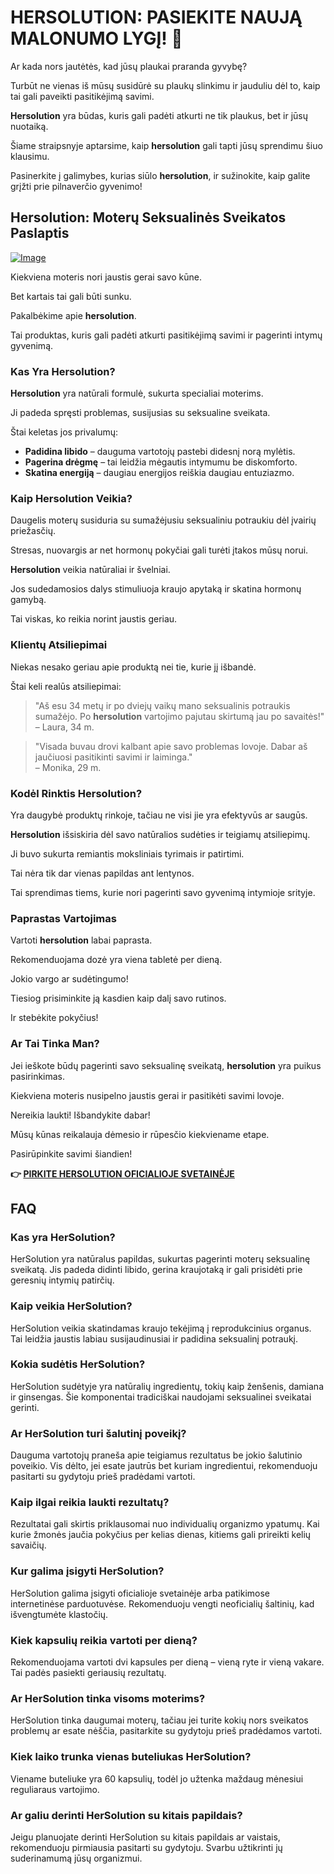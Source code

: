 # HERSOLUTION: PASIEKITE NAUJĄ MALONUMO LYGĮ! 💖

Ar kada nors jautėtės, kad jūsų plaukai praranda gyvybę? 

Turbūt ne vienas iš mūsų susidūrė su plaukų slinkimu ir jauduliu dėl to, kaip tai gali paveikti pasitikėjimą savimi. 

**Hersolution** yra būdas, kuris gali padėti atkurti ne tik plaukus, bet ir jūsų nuotaiką. 

Šiame straipsnyje aptarsime, kaip **hersolution** gali tapti jūsų sprendimu šiuo klausimu. 

Pasinerkite į galimybes, kurias siūlo **hersolution**, ir sužinokite, kaip galite grįžti prie pilnaverčio gyvenimo!

## Hersolution: Moterų Seksualinės Sveikatos Paslaptis

[![Image](https://www2.sellhealth.com/231/hersol600x180_A.jpg)](https://gchaffi.com/UUGvdbr5)

Kiekviena moteris nori jaustis gerai savo kūne. 

Bet kartais tai gali būti sunku.

Pakalbėkime apie **hersolution**. 

Tai produktas, kuris gali padėti atkurti pasitikėjimą savimi ir pagerinti intymų gyvenimą.

### Kas Yra Hersolution?

**Hersolution** yra natūrali formulė, sukurta specialiai moterims. 

Ji padeda spręsti problemas, susijusias su seksualine sveikata. 

Štai keletas jos privalumų:

- **Padidina libido** – dauguma vartotojų pastebi didesnį norą mylėtis.
- **Pagerina drėgmę** – tai leidžia mėgautis intymumu be diskomforto.
- **Skatina energiją** – daugiau energijos reiškia daugiau entuziazmo.

### Kaip Hersolution Veikia?

Daugelis moterų susiduria su sumažėjusiu seksualiniu potraukiu dėl įvairių priežasčių. 

Stresas, nuovargis ar net hormonų pokyčiai gali turėti įtakos mūsų norui.

**Hersolution** veikia natūraliai ir švelniai.

Jos sudedamosios dalys stimuliuoja kraujo apytaką ir skatina hormonų gamybą.

Tai viskas, ko reikia norint jaustis geriau.

### Klientų Atsiliepimai

Niekas nesako geriau apie produktą nei tie, kurie jį išbandė. 

Štai keli realūs atsiliepimai:

> "Aš esu 34 metų ir po dviejų vaikų mano seksualinis potraukis sumažėjo. 
> Po **hersolution** vartojimo pajutau skirtumą jau po savaitės!"  
> – Laura, 34 m.

> "Visada buvau drovi kalbant apie savo problemas lovoje. 
> Dabar aš jaučiuosi pasitikinti savimi ir laiminga."  
> – Monika, 29 m.

### Kodėl Rinktis Hersolution?

Yra daugybė produktų rinkoje, tačiau ne visi jie yra efektyvūs ar saugūs.

**Hersolution** išsiskiria dėl savo natūralios sudėties ir teigiamų atsiliepimų.

Ji buvo sukurta remiantis moksliniais tyrimais ir patirtimi. 

Tai nėra tik dar vienas papildas ant lentynos.

Tai sprendimas tiems, kurie nori pagerinti savo gyvenimą intymioje srityje.

### Paprastas Vartojimas

Vartoti **hersolution** labai paprasta.
 
Rekomenduojama dozė yra viena tabletė per dieną. 

Jokio vargo ar sudėtingumo!

Tiesiog prisiminkite ją kasdien kaip dalį savo rutinos. 

Ir stebėkite pokyčius!

### Ar Tai Tinka Man?

Jei ieškote būdų pagerinti savo seksualinę sveikatą, **hersolution** yra puikus pasirinkimas. 

Kiekviena moteris nusipelno jaustis gerai ir pasitikėti savimi lovoje. 

Nereikia laukti! Išbandykite dabar!

Mūsų kūnas reikalauja dėmesio ir rūpesčio kiekviename etape. 

Pasirūpinkite savimi šiandien!



**👉 [PIRKITE HERSOLUTION OFICIALIOJE SVETAINĖJE](https://gchaffi.com/UUGvdbr5)**

## FAQ

### Kas yra HerSolution?

HerSolution yra natūralus papildas, sukurtas pagerinti moterų seksualinę sveikatą. Jis padeda didinti libido, gerina kraujotaką ir gali prisidėti prie geresnių intymių patirčių.

### Kaip veikia HerSolution?

HerSolution veikia skatindamas kraujo tekėjimą į reprodukcinius organus. Tai leidžia jaustis labiau susijaudinusiai ir padidina seksualinį potraukį. 

### Kokia sudėtis HerSolution?

HerSolution sudėtyje yra natūralių ingredientų, tokių kaip ženšenis, damiana ir ginsengas. Šie komponentai tradiciškai naudojami seksualinei sveikatai gerinti.

### Ar HerSolution turi šalutinį poveikį?

Dauguma vartotojų praneša apie teigiamus rezultatus be jokio šalutinio poveikio. Vis dėlto, jei esate jautrūs bet kuriam ingredientui, rekomenduoju pasitarti su gydytoju prieš pradėdami vartoti.

### Kaip ilgai reikia laukti rezultatų?

Rezultatai gali skirtis priklausomai nuo individualių organizmo ypatumų. Kai kurie žmonės jaučia pokyčius per kelias dienas, kitiems gali prireikti kelių savaičių.

### Kur galima įsigyti HerSolution?

HerSolution galima įsigyti oficialioje svetainėje arba patikimose internetinėse parduotuvėse. Rekomenduoju vengti neoficialių šaltinių, kad išvengtumėte klastočių.

### Kiek kapsulių reikia vartoti per dieną?

Rekomenduojama vartoti dvi kapsules per dieną – vieną ryte ir vieną vakare. Tai padės pasiekti geriausių rezultatų.

### Ar HerSolution tinka visoms moterims?

HerSolution tinka daugumai moterų, tačiau jei turite kokių nors sveikatos problemų ar esate nėščia, pasitarkite su gydytoju prieš pradėdamos vartoti.

### Kiek laiko trunka vienas buteliukas HerSolution?

Viename buteliuke yra 60 kapsulių, todėl jo užtenka maždaug mėnesiui reguliaraus vartojimo.

### Ar galiu derinti HerSolution su kitais papildais?

Jeigu planuojate derinti HerSolution su kitais papildais ar vaistais, rekomenduoju pirmiausia pasitarti su gydytoju. Svarbu užtikrinti jų suderinamumą jūsų organizmui.